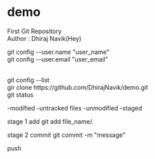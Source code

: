 # demo
First Git Repository
<br>
Author : Dhiraj Navik(Hey)
<br>

git config --user.name "user_name"
<br>
git config --user.email "user_email"

<br>
<!-- list all the details -->
git config --list

<br>
<!-- to open a github folder -->
gir clone https://github.com/DhirajNavik/demo.git
<!-- installs all the files present in the repository -->
<br>
<!-- get the status of the file -->
git status

-modified
-untracked files<!--new file added-->
-unmodified
-staged <!--file ready to be comitted-->


stage 1
add <!-- add new or changed files in  your woking directory to the git staged area -->
git add file_name/.<!--to add all the files-->

stage 2
commit<!-- record of change-->
git commit -m "message"


<!-- to change in github too -->
push<!-- upload local(laptop) repo(folder) content to remote(online) repo-->
